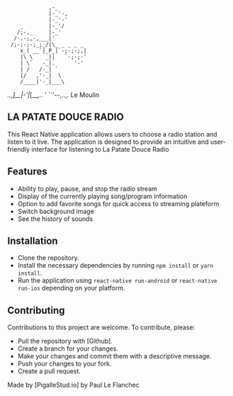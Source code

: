 

                                      
                 ,-_                 
                 |-_'-,          
                 |-_'-'         
        _        |-_'/      
       /;-,_     |-_'       
      /-.-;,-,___|'          
     /;-;-;-;_;_/|\_ _ _ _ _   
        x_( __`|_P_|`-;-;-;,|        
        |\ \    _||   `-;-;-'
        | \`   -_|.      '-'
        | /   /-_| `
        |/   ,'-_|  \
        /____|'-_|___\
 _..,____]__|_\-_'|_[___,.._
'                          ``'--,..,.      Le Moulin


## LA PATATE DOUCE RADIO
This React Native application allows users to choose a radio station and listen to it live. The application is designed to provide an intuitive and user-friendly interface for listening to La Patate Douce Radio 

## Features
- Ability to play, pause, and stop the radio stream
- Display of the currently playing song/program information
- Option to add favorite songs for quick access to streaming plateform
- Switch background image 
- See the history of sounds

## Installation

- Clone the repository.
- Install the necessary dependencies by running `npm install` or `yarn install`.
- Run the application using `react-native run-android` or `react-native run-ios` depending on your platform.

## Contributing
Contributions to this project are welcome. To contribute, please:

- Pull the repository with [Github].
- Create a branch for your changes.
- Make your changes and commit them with a descriptive message.
- Push your changes to your fork.
- Create a pull request.



Made by [PigalleStud.io] by Paul Le Flanchec


